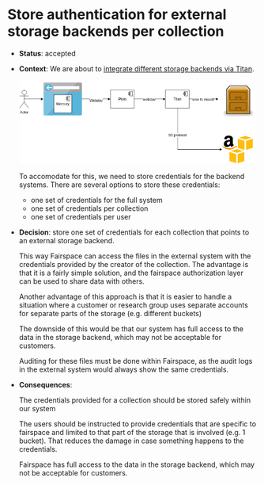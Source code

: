 # Store authentication for external storage backends per collection

* **Status**: accepted

* **Context**: We are about to [integrate different storage backends via Titan](implement_external_data_storages.md).
  
  ![Integration of external storage system via Titan](images/external-storage-via-titan.png)
  
  To accomodate for this, we need to store credentials for the backend systems. There are several options 
  to store these credentials:
  - one set of credentials for the full system
  - one set of credentials per collection
  - one set of credentials per user
  
* **Decision**: store one set of credentials for each collection that points to an external storage backend.

  This way Fairspace can access the files in the external system with the credentials provided
  by the creator of the collection. The advantage is that it is a fairly simple solution, and 
  the fairspace authorization layer can be used to share data with others. 
  
  Another advantage of this approach is that it is easier to handle a situation where a customer or 
  research group uses separate accounts for separate parts of the storage (e.g. different buckets)
  
  The downside of this would be that our system has full access to the data in the storage backend, 
  which may not be acceptable for customers. 
  
  Auditing for these files must be done within Fairspace, as the audit logs in the external system 
  would always show the same credentials.
  
* **Consequences**: 

  The credentials provided for a collection should be stored safely within our system
  
  The users should be instructed to provide credentials that are specific to fairspace and
  limited to that part of the storage that is involved (e.g. 1 bucket). That reduces the
  damage in case something happens to the credentials.
   
  Fairspace has full access to the data in the storage backend, which may not be acceptable 
  for customers.
